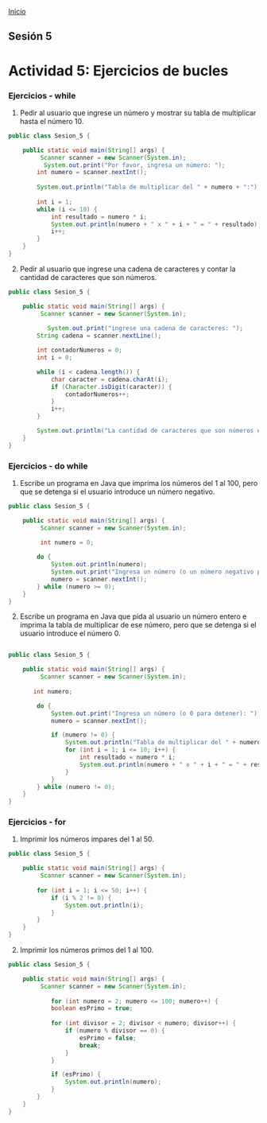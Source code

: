 <!-- No borrar o modificar -->
[Inicio](./index.md)

## Sesión 5 


<!-- Su documentación aquí -->

# Actividad 5: Ejercicios de bucles

### Ejercicios - while
1. Pedir al usuario que ingrese un número y mostrar su tabla de multiplicar hasta el número 10.
```java
public class Sesion_5 {

    public static void main(String[] args) {
         Scanner scanner = new Scanner(System.in);
          System.out.print("Por favor, ingresa un número: ");
        int numero = scanner.nextInt();
        
        System.out.println("Tabla de multiplicar del " + numero + ":");
        
        int i = 1;
        while (i <= 10) {
            int resultado = numero * i;
            System.out.println(numero + " x " + i + " = " + resultado);
            i++;
        }
    }
}
```
2. Pedir al usuario que ingrese una cadena de caracteres y contar la cantidad de caracteres que son números.

```java
public class Sesion_5 {

    public static void main(String[] args) {
         Scanner scanner = new Scanner(System.in);
         
           System.out.print("ingrese una cadena de caracteres: ");
        String cadena = scanner.nextLine();

        int contadorNumeros = 0;
        int i = 0;

        while (i < cadena.length()) {
            char caracter = cadena.charAt(i);
            if (Character.isDigit(caracter)) {
                contadorNumeros++;
            }
            i++;
        }

        System.out.println("La cantidad de caracteres que son números en la cadena es: " + contadorNumeros);
    }
}
```

### Ejercicios - do while
1. Escribe un programa en Java que imprima los números del 1 al 100, pero que se detenga si el usuario introduce un número negativo.

```java
public class Sesion_5 {

    public static void main(String[] args) {
         Scanner scanner = new Scanner(System.in);
         
         int numero = 0;

        do {
            System.out.println(numero);
            System.out.print("Ingresa un número (o un número negativo para detener): ");
            numero = scanner.nextInt();
        } while (numero >= 0);
    }
}
```

2. Escribe un programa en Java que pida al usuario un número entero e imprima la tabla de multiplicar de ese número, pero que se detenga si el usuario introduce el número 0.

```java

public class Sesion_5 {

    public static void main(String[] args) {
         Scanner scanner = new Scanner(System.in);
         
       int numero;

        do {
            System.out.print("Ingresa un número (o 0 para detener): ");
            numero = scanner.nextInt();

            if (numero != 0) {
                System.out.println("Tabla de multiplicar del " + numero + ":");
                for (int i = 1; i <= 10; i++) {
                    int resultado = numero * i;
                    System.out.println(numero + " x " + i + " = " + resultado);
                }
            }
        } while (numero != 0);
    }
}
```

### Ejercicios - for
1. Imprimir los números impares del 1 al 50.

```java
public class Sesion_5 {

    public static void main(String[] args) {
         Scanner scanner = new Scanner(System.in);
         
        for (int i = 1; i <= 50; i++) {
            if (i % 2 != 0) {
                System.out.println(i);
            }
        }
    }
}
```

2. Imprimir los números primos del 1 al 100.

```java
public class Sesion_5 {

    public static void main(String[] args) {
         Scanner scanner = new Scanner(System.in);
         
            for (int numero = 2; numero <= 100; numero++) {
            boolean esPrimo = true;
            
            for (int divisor = 2; divisor < numero; divisor++) {
                if (numero % divisor == 0) {
                    esPrimo = false;
                    break;
                }
            }

            if (esPrimo) {
                System.out.println(numero);
            }
        }
    }
}
```





